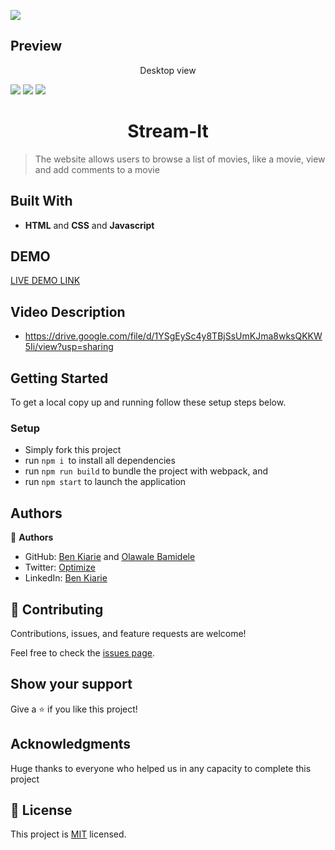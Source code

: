 ![](https://img.shields.io/badge/Microverse-blueviolet)

## Preview
<p align="center">Desktop view</p>
<img src="./src/assets/streamdsktphmpage.png">
<img src="./src/assets/st-desk-1.png">
<img src="./src/assets/st-desk-2.png">

<h1 align="center"> Stream-It </h1>

> The website allows users to browse a list of movies, like a movie, view and add comments to a movie



## Built With

- **HTML** and **CSS** and **Javascript**

## DEMO

[LIVE DEMO LINK](benmuiruri.github.io/stream-it-capstone/
)
## Video Description

- https://drive.google.com/file/d/1YSgEySc4y8TBjSsUmKJma8wksQKKW5Ii/view?usp=sharing

## Getting Started

To get a local copy up and running follow these setup steps below.

### Setup

- Simply fork this project
- run `npm i `to install all dependencies
- run `npm run build` to bundle the project with webpack, and
- run `npm start` to launch the application

## Authors

👤 **Authors**

- GitHub: [Ben Kiarie](https://github.com/Benmuiruri) and [Olawale Bamidele](https://github.com/olawalecoder)
- Twitter: [Optimize](https://twitter.com/_optimize)
- LinkedIn: [Ben Kiarie](https://www.linkedin.com/in/benjamin-kiarie-180b66149/)

## 🤝 Contributing

Contributions, issues, and feature requests are welcome!

Feel free to check the [issues page](https://github.com/Benmuiruri/stream-it-capstone/issues).

## Show your support

Give a ⭐️ if you like this project!

## Acknowledgments

Huge thanks to everyone who helped us in any capacity to complete this project

## 📝 License

This project is [MIT](https://opensource.org/licenses/MIT) licensed.
